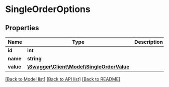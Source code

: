 # SingleOrderOptions

## Properties
Name | Type | Description | Notes
------------ | ------------- | ------------- | -------------
**id** | **int** |  | [optional] 
**name** | **string** |  | [optional] 
**value** | [**\Swagger\Client\Model\SingleOrderValue**](SingleOrderValue.md) |  | [optional] 

[[Back to Model list]](../README.md#documentation-for-models) [[Back to API list]](../README.md#documentation-for-api-endpoints) [[Back to README]](../README.md)



